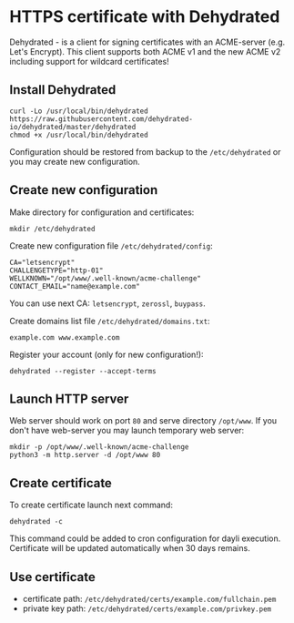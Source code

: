 # HTTPS certificate with Dehydrated

Dehydrated - is a client for signing certificates with an ACME-server (e.g. Let's Encrypt). This client supports both ACME v1 and the new ACME v2 including support for wildcard certificates!

## Install Dehydrated

```
curl -Lo /usr/local/bin/dehydrated https://raw.githubusercontent.com/dehydrated-io/dehydrated/master/dehydrated
chmod +x /usr/local/bin/dehydrated
```

Configuration should be restored from backup to the `/etc/dehydrated` or you may create new configuration.

## Create new configuration

Make directory for configuration and certificates:

```
mkdir /etc/dehydrated
```

Create new configuration file `/etc/dehydrated/config`:

```
CA="letsencrypt"
CHALLENGETYPE="http-01"
WELLKNOWN="/opt/www/.well-known/acme-challenge"
CONTACT_EMAIL="name@example.com"
```

You can use next CA: `letsencrypt`, `zerossl`, `buypass`.

Create domains list file `/etc/dehydrated/domains.txt`:

```
example.com www.example.com
```

Register your account (only for new configuration!):

```
dehydrated --register --accept-terms
```

## Launch HTTP server

Web server should work on port `80` and serve directory `/opt/www`. If you don't have web-server you may launch temporary web server:

```
mkdir -p /opt/www/.well-known/acme-challenge
python3 -m http.server -d /opt/www 80
```

## Create certificate

To create certificate launch next command:

```
dehydrated -c
```

This command could be added to cron configuration for dayli execution. Certificate will be updated automatically when 30 days remains.

## Use certificate

- certificate path: `/etc/dehydrated/certs/example.com/fullchain.pem`
- private key path: `/etc/dehydrated/certs/example.com/privkey.pem`
